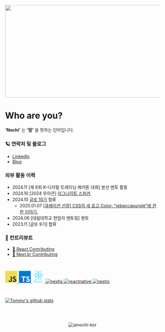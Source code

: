 <a href="https://github.com/devxb/gitanimals">
  <img
    src="https://render.gitanimals.org/farms/ainochi-kor"
    width="600"
    height="300"
  />
</a>
  
# Who are you?
**'Nochi'** 는 **'밤'** 을 뜻하는 단어입니다.  

### 🪐 연락처 및 블로그
- [LinkedIn](https://www.linkedin.com/in/%EB%AF%BC%EC%84%9D-%EA%B0%95-508191248/)
- [Blog](https://velog.io/@ainochi95/posts)

### 외부 활동 이력
- 2024.11 [제 6회 K-디지털 트레이닝 해커톤 대회] 본선 멘토 활동
- 2024.10 [2024 우아콘] [이그나이트 스피커](https://www.youtube.com/watch?v=EYs_edYyKJc&list=PLgXGHBqgT2Tu7H-ita_W0IHospr64ON_a&index=37)
- 2024.10 [글또 10기](https://geultto.github.io/) 합류
  - 2025.01.07 [[큐레이션 선정] CSS의 새 로고 Color: “rebeccapurple”에 관한 이야기.](https://velog.io/@ainochi95/CSS%EC%9D%98-%EC%83%88-%EB%A1%9C%EA%B3%A0-Color-rebeccapurple%EC%97%90-%EA%B4%80%ED%95%9C-%EC%9D%B4%EC%95%BC%EA%B8%B0)  
- 2024.06 [대림대학교 현업자 멘토링] 멘토
- 2023.11 [글또 9기] 합류

### 🚀 컨트리뷰트
- [📃 React Contributing](https://github.com/reactjs/ko.react.dev/pull/324)
- [📃 Next.kr Contributing](https://github.com/Nextjs-kr/Nextjs.kr/blob/main/docs/03-pages/01-building-your-application/06-configuring/12-error-handling.mdx)


<br/>

<p align="left"> 
 <a href="https://developer.mozilla.org/en-US/docs/Web/JavaScript" target="_blank" rel="noreferrer"> <img src="https://raw.githubusercontent.com/devicons/devicon/master/icons/javascript/javascript-original.svg" alt="javascript" width="40" height="40"/> </a> 
 <a href="https://www.typescriptlang.org/" target="_blank" rel="noreferrer"> <img src="https://raw.githubusercontent.com/devicons/devicon/master/icons/typescript/typescript-original.svg" alt="typescript" width="40" height="40"/> </a>  
 <a href="https://reactjs.org/" target="_blank" rel="noreferrer"> <img src="https://raw.githubusercontent.com/devicons/devicon/master/icons/react/react-original-wordmark.svg" alt="react" width="40" height="40"/> </a> 
 <a href="https://nextjs.org/" target="_blank" rel="noreferrer"> <img src="https://cdn.worldvectorlogo.com/logos/nextjs-2.svg" alt="nextjs" width="40" height="40"/> </a>
 <a href="https://reactnative.dev/" target="_blank" rel="noreferrer"> <img src="https://reactnative.dev/img/header_logo.svg" alt="reactnative" width="40" height="40"/> </a>
 <a href="https://nestjs.com/" target="_blank" rel="noreferrer"> <img src="https://docs.nestjs.com/assets/logo-small-gradient.svg" alt="nestjs" width="40" height="40"/> </a>
</p>

<br/>

[![Tommy's github stats](https://github-readme-stats.vercel.app/api?username=ainochi-kor&show_icons=true&theme=tokyonight)](https://github.com/anuraghazra/github-readme-stats)


<br/>


<br/>

 <p align="center"> <img src="https://komarev.com/ghpvc/?username=2Fainochi-kor&label=Profile%20views&color=BC90DB&style=flat" alt="ainochi-kor" /> </p>
